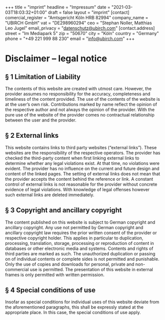 +++
title = "imprint"
headline = "Impressum"
date = "2021-03-03T18:03:32+01:00"
draft = false
layout = "imprint"
[contact]
comercial_register = "Amtsgericht Köln HRB 82994"
company_name = "UBIRCH GmbH"
vat = "DE298960294"
ceo = "Stephan Noller, Matthias Leo Jugel"
email_privacy = "datenschutz@ubirch.com"
[contact.address]
street = "Im Mediapark 5"
zip = "50670"
city = "Köln"
country = "Germany"
phone = "+49 221 999 88 230"
email = "info@ubirch.com"
+++

# Disclaimer – legal notice

## § 1 Limitation of Liability
The contents of this website are created with utmost care. However, the provider assumes no responsibility for the accuracy, completeness and timeliness of the content provided. The use of the contents of the website is at the user’s own risk. Contributions marked by name reflect the opinion of the respective author and not always the opinion of the provider. With the pure use of the website of the provider comes no contractual relationship between the user and the provider.

## § 2 External links
This website contains links to third party websites (“external links”). These websites are the responsibility of the respective operators. The provider has checked the third-party content when first linking external links to determine whether any legal violations exist. At that time, no violations were evident. The provider has no influence on the current and future design and content of the linked pages. The setting of external links does not mean that the provider accepts the content behind the reference or link. A constant control of external links is not reasonable for the provider without concrete evidence of legal violations. With knowledge of legal offenses however such external links are deleted immediately.

## § 3  Copyright and ancillary copyright
The content published on this website is subject to German copyright and ancillary copyright. Any use not permitted by German copyright and ancillary copyright law requires the prior written consent of the provider or respective copyright holder. This applies in particular to duplication, processing, translation, storage, processing or reproduction of content in databases or other electronic media and systems. Contents and rights of third parties are marked as such. The unauthorized duplication or passing on of individual contents or complete sides is not permitted and punishable. Only the use of copies and downloads for personal, private and non-commercial use is permitted. The presentation of this website in external frames is only permitted with written permission.

## § 4 Special conditions of use
Insofar as special conditions for individual uses of this website deviate from the aforementioned paragraphs, this shall be expressly stated at the appropriate place. In this case, the special conditions of use apply.
